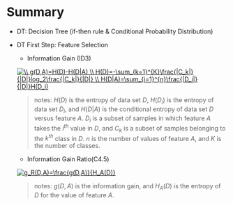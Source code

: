 # Summary
  - DT: Decision Tree (if-then rule & Conditional Probability Distribution)
  - DT First Step: Feature Selection
    - Information Gain (ID3)
    
    <a href="https://www.codecogs.com/eqnedit.php?latex=\\&space;g(D,A)=H(D)-H(D|A)&space;\\&space;H(D)=-\sum_{k=1}^{K}\frac{|C_k|}{|D|}log_2\frac{|C_k|}{|D|}&space;\\&space;H(D|A)=\sum_{i=1}^{n}\frac{|D_i|}{|D|}H(D_i)" target="_blank"><img src="https://latex.codecogs.com/gif.latex?\\&space;g(D,A)=H(D)-H(D|A)&space;\\&space;H(D)=-\sum_{k=1}^{K}\frac{|C_k|}{|D|}log_2\frac{|C_k|}{|D|}&space;\\&space;H(D|A)=\sum_{i=1}^{n}\frac{|D_i|}{|D|}H(D_i)" title="\\ g(D,A)=H(D)-H(D|A) \\ H(D)=-\sum_{k=1}^{K}\frac{|C_k|}{|D|}log_2\frac{|C_k|}{|D|} \\ H(D|A)=\sum_{i=1}^{n}\frac{|D_i|}{|D|}H(D_i)" /></a>
    
    > notes: $H(D)$ is the entropy of data set $D$, $H(D_i)$ is the entropy of data set $D_i$, 
    and $H(D|A)$ is the conditional entropy of data set $D$ versus feature $A$. 
    $D_i$ is a subset of samples in which feature $A$ takes the $i^{th}$ value in $D$, 
    and $C_k$ is a subset of samples belonging to the $k^{th}$ class in $D$. 
    $n$ is the number of values of feature $A$, and $K$ is the number of classes.
    - Information Gain Ratio(C4.5)
    
    <a href="https://www.codecogs.com/eqnedit.php?latex=g_R(D,A)=\frac{g(D,A)}{H_A(D)}" target="_blank"><img src="https://latex.codecogs.com/gif.latex?g_R(D,A)=\frac{g(D,A)}{H_A(D)}" title="g_R(D,A)=\frac{g(D,A)}{H_A(D)}" /></a>
    
    > notes: $g(D,A)$ is the information gain, and $H_A(D)$ is the entropy of $D$ for the value of feature $A$.
